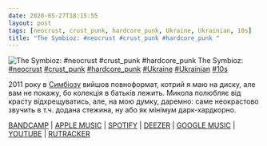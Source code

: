 ```yaml
---
date: 2020-05-27T18:15:55
layout: post
tags: [neocrust, crust_punk, hardcore_punk, Ukraine, Ukrainian, 10s]
title: "The Symbioz: #neocrust #crust_punk #hardcore_punk "
---
```

![The Symbioz: #neocrust #crust_punk #hardcore_punk ](/assets/photos/photo_978@27-05-2020_18-15-55.jpg)
The Symbioz: [#neocrust](/tags/#neocrust) [#crust_punk](/tags/#crust_punk) [#hardcore_punk](/tags/#hardcore_punk) [#Ukraine](/tags/#Ukraine) [#Ukrainian](/tags/#Ukrainian) [#10s](/tags/#10s)

2011 року в [Симбіозу](https://t.me/vast_space_unexplored/3591) вийшов повноформат, котрий я маю на диску, але вам не покажу, бо колекція в батьків лежить. Микола полюбляє від красту відхрещуватись, але, на мою думку, даремно: саме неокрастово звучить в т.ч. додана стежина, ну або як мінімум дарк-хардкорно.

[BANDCAMP](https://thesymbioz.bandcamp.com/album/--3) | [APPLE MUSIC](https://music.apple.com/us/album/%D0%BD%D0%B5%D0%B2%D1%82%D1%96%D1%88%D0%BD%D1%96-%D0%BA%D0%B0%D1%80%D1%82%D0%B8%D0%BD%D0%B8-%D1%81%D1%8C%D0%BE%D0%B3%D0%BE%D0%B4%D0%B5%D0%BD%D0%BD%D1%8F/1456633131) | [SPOTIFY](https://open.spotify.com/album/72hInXgRzwuQPG4ejJ9G1N) | [DEEZER](https://www.deezer.com/album/90695282?utm_source=deezer&amp;utm_content=album-90695282&amp;utm_term=1601611822_1590592450&amp;utm_medium=web) | [GOOGLE MUSIC](https://play.google.com/music/m/Bmjl7wg6wxzjgg7h6py7k3c3bxe?t=___-_The_Symbioz) | [YOUTUBE](https://www.youtube.com/playlist?list=OLAK5uy_kHwePJsWU6Ufc--Jz2RNYSL7GMbxFwm14) | [RUTRACKER](https://rutracker.org/forum/viewtopic.php?t=3426322)